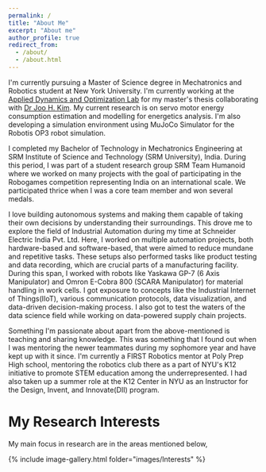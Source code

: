 ```yaml
---
permalink: /
title: "About Me"
excerpt: "About me"
author_profile: true
redirect_from: 
  - /about/
  - /about.html
---
```

I'm currently pursuing a Master of Science degree in Mechatronics and Robotics student at New York University. I'm currently working at the [Applied Dynamics and Optimization Lab](https://wp.nyu.edu/adol/) for my master's thesis collaborating with [Dr Joo H. Kim](https://engineering.nyu.edu/faculty/joo-h-kim). My current research is on servo motor energy consumption estimation and modelling for energetics analysis. I'm also developing a simulation environment using MuJoCo Simulator for the Robotis OP3 robot simulation.

I completed my Bachelor of Technology in Mechatronics Engineering at SRM Institute of Science and Technology (SRM University), India. During this period, I was part of a student research group SRM Team Humanoid where we worked on many projects with the goal of participating in the Robogames competition representing India on an international scale. We participated thrice when I was a core team member and won several medals.  

I love building autonomous systems and making them capable of taking their own decisions by understanding their surroundings. This drove me to explore the field of Industrial Automation during my time at Schneider Electric India Pvt. Ltd. Here, I worked on multiple automation projects, both hardware-based and software-based, that were aimed to reduce mundane and repetitive tasks. These setups also performed tasks like product testing and data recording, which are crucial parts of a manufacturing facility. During this span, I worked with robots like Yaskawa GP-7 (6 Axis Manipulator) and Omron E-Cobra 800 (SCARA Manipulator) for material handling in work cells. I got exposure to concepts like the Industrial Internet of Things(IIoT), various communication protocols, data visualization, and data-driven decision-making process. I also got to test the waters of the data science field while working on data-powered supply chain projects.

Something I'm passionate about apart from the above-mentioned is teaching and sharing knowledge. This was something that I found out when I was mentoring the newer teammates during my sophomore year and have kept up with it since. I'm currently a FIRST Robotics mentor at Poly Prep High school, mentoring the robotics club there as a part of NYU's K12 initiative to promote STEM education among the underrepresented. I had also taken up a summer role at the K12 Center in NYU as an Instructor for the Design, Invent, and Innovate(DII) program.  

My Research Interests
======

My main focus in research are in the areas mentioned below,
 

{% include image-gallery.html folder="images/Interests" %} 
 
<!--figure>
  <img src="./images/Bot.jpg"> 
  <figcaption>Control and Dynamics of Legged Systems</figcaption>
</figure>
<figure>
  <img src="./images/MultiRobot.jpg"> 
  <figcaption>Multi robot interation</figcaption>
</figure> 
<figure>
  <img src="./images/Perception.jpg"> 
  <figcaption>Perception and Planning for mobile robots</figcaption>
</figure--> 
